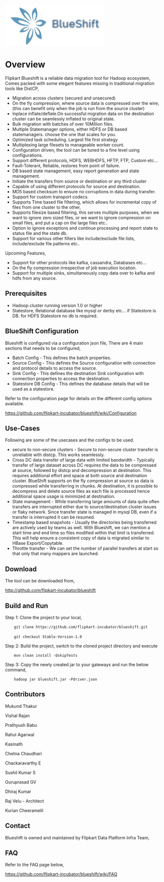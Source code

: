 ![Alt text](blueshift.jpg?raw=true "Flipkart Blueshift")

# Overview
Flipkart Blueshift is a reliable data migration tool for Hadoop ecosystem, Comes packed with some elegant features missing in traditional migration tools like DistCP,

- Migration across clusters (secured and unsecured)
- On the fly compression, where source data is compressed over the wire, (this can benefit only when the job is run from the source cluster)
- Inplace inflate/deflate.On successful migration data on the destination cluster can be seamlessly inflated to original state.
- Bulk migration with batches of over 10Million files. 
- Multiple Statemanager options, either HDFS or DB based statemanagers. choose the one that scales for you.
- Optimized task scheduling. Largest file first strategy
- Multiplexing large filesets to manageable worker count.
- Configuration driven, the tool can be tuned to a fine level using configurations.
- Support different protocols, HDFS, WEBHDFS, HFTP, FTP, Custom etc...
- Fault-Tolerant, Reliable, restores from point of failure.
- DB based state management, easy report generation and state management.
- Initiate the transfers from source or destination or any third cluster
- Capable of using different protocols for source and destination.
- MD5 based checksum to ensure no corruptions in data during transfer.
- Support for custom transport codecs.
- Supports Time based file filtering, which allows for incremental copy of files from one cluster to the other,
- Supports filesize based filtering, this serves multiple purposes, when we want to ignore zero sized files, or we want to ignore compression on small files, and put a cap on the large files etc..
- Option to ignore exceptions and continue processing and report state to status file and the state db.
- Support for various other filters like include/exclude file lists, include/exclude file patterns etc..

Upcoming Features,

- Support for other protocols like kafka, cassandra, Databases etc...
- On the fly compression irrespective of job execution location.
- Support for multiple sinks, simultaneously copy data over to kafka and hdfs from any source.


## **Prerequisites**

- Hadoop cluster running version 1.0 or higher
- Statestore, Relational database like mysql or derby etc... if Statestore is DB. for HDFS Statestore no db is required.


## **BlueShift Configuration**

Blueshift is configured via a configuration json file, There are 4 main sections that needs to be configured,

- Batch Config - This defines the batch properties.
- Source Config - This defines the Source configuration with connection and protocol details to access the source.
- Sink Config - This defines the destination Sink configuration with connection properties to access the destination.
- Statestore DB Config - This defines the database details that will be used as a statestore.

Refer to the configuration page for details on the different config options available.

https://github.com/flipkart-incubator/blueshift/wiki/Configuration


## **Use-Cases**

Following are some of the usecases and the configs to be used.

- secure to non-secure clusters - Secure to non-secure cluster transfer is unreliable with distcp. This works seamlessly.
- Cross DC data transfer of large data with limited bandwidth - Typically transfer of large dataset across DC requires the data to be compressed at source, followed by distcp and decompression at destination. This requires additional effort and space at both source and destination cluster. BlueShift supports on the fly compression at source so data is compressed while transferring in chunks. At destination, it is possible to decompress and delete source files as each file is processed hence additional space usage is minimized at destination.
- State management - While transferring large amounts of data quite often transfers are interrupted either due to source/destination cluster issues or flaky network. Since transfer state is managed in mysql DB, even if a transfer is interrupted it can be resumed.
- Timestamp based snapshots - Usually the directories being transferred are actively used by teams as well. With Blueshift, we can mention a start time and end time so files modified within that limit is transferred. This will help ensure a consistent copy of data is migrated similar to HBase Export/Copytable.
- Throttle transfer - We can set the number of parallel transfers at start so that only that many mappers are launched.


## **Download**

The tool can be downloaded from,

http://github.com/flipkart-incubator/blueshift


## **Build and Run**

Step 1: Clone the project to your local,

        git clone https://github.com/flipkart-incubator/blueshift.git

        git checkout Stable-Version-1.0

Step 2: Build the project, switch to the cloned project directory and execute

        mvn clean install -DskipTests

Step 3: Copy the newly created jar to your gateways and run the below command, 

        hadoop jar blueshift.jar -Pdriver.json

## **Contributors**

Mukund Thakur

Vishal Rajan

Prathyush Babu

Rahul Agarwal

Kasinath

Chetna Chaudhari

Chackaravarthy E

Sushil Kumar S

Guruprasad GV

Dhiraj Kumar

Raj Velu - Architect

Kurian Cheeramelil

## **Contact**

Blueshift is owned and maintained by Flipkart Data Platform Infra Team,

## **FAQ**

Refer to the FAQ page below,

https://github.com/flipkart-incubator/blueshift/wiki/FAQ
